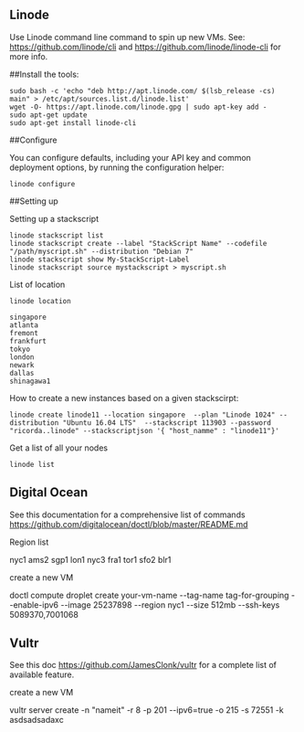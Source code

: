 ## Linode

Use Linode command line command to spin up new VMs. See: https://github.com/linode/cli  and https://github.com/linode/linode-cli for more info.

##Install the tools:

    sudo bash -c 'echo "deb http://apt.linode.com/ $(lsb_release -cs) main" > /etc/apt/sources.list.d/linode.list'
    wget -O- https://apt.linode.com/linode.gpg | sudo apt-key add -
    sudo apt-get update
    sudo apt-get install linode-cli

##Configure

You can configure defaults, including your API key and common deployment options, by running the configuration helper:

    linode configure

##Setting up

Setting up a stackscript

    linode stackscript list
    linode stackscript create --label "StackScript Name" --codefile "/path/myscript.sh" --distribution "Debian 7"
    linode stackscript show My-StackScript-Label
    linode stackscript source mystackscript > myscript.sh

List of location

    linode location

    singapore
    atlanta
    fremont
    frankfurt
    tokyo
    london
    newark
    dallas
    shinagawa1

How to create a new instances based on a given stackscirpt:

    linode create linode11 --location singapore  --plan "Linode 1024" --distribution "Ubuntu 16.04 LTS"  --stackscript 113903 --password "ricorda..linode" --stackscriptjson '{ "host_namme" : "linode11"}'

Get a list of all your nodes

    linode list

## Digital Ocean

See this documentation for a comprehensive list of commands https://github.com/digitalocean/doctl/blob/master/README.md

Region list

nyc1
ams2
sgp1
lon1
nyc3
fra1
tor1
sfo2
blr1

create a new VM

doctl compute droplet create your-vm-name --tag-name tag-for-grouping --enable-ipv6 --image 25237898 --region nyc1 --size 512mb --ssh-keys 5089370,7001068

## Vultr

See this doc https://github.com/JamesClonk/vultr for a complete list of available feature.

create a new VM

vultr server create -n "nameit" -r 8  -p 201 --ipv6=true -o 215 -s 72551 -k asdsadsadaxc
